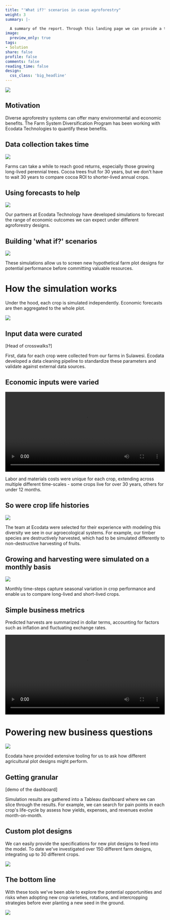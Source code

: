 ```yaml
---
title: "'What if?' scenarios in cacao agroforestry"
weight: 3
summary: |- 

  A summary of the report. Through this landing page we can provide a table of contents of multiple reports, spanning different projects. You can click the image or report title to dive in, or access reports through the upper navigation bar.
image:
  preview_only: true
tags:
- Solution
share: false
profile: false
comments: false
reading_time: false
design:
  css_class: 'big_headline'
---
```


<style>
p.caption {
  font-size: 0.8em;
  padding: 0px 0px 40px 0px;
}
qt {
  color:#525252;
}
</style>

<img src="landscape.jpg" style="border-radius: 5%;" />

## Motivation

Diverse agroforestry systems can offer many environmental and economic benefits. The Farm System Diversification Program has been working with Ecodata Technologies to quantify these benefits.

## Data collection takes time

<img src="collection.jpg" style="border-radius: 5%;" />

Farms can take a while to reach good returns, especially those growing long-lived perennial trees. Cocoa trees fruit for 30 years, but we don't have to wait 30 years to compare cocoa ROI to shorter-lived annual crops.

## Using forecasts to help

<img src="cocoa_time.gif" />

Our partners at Ecodata Technology have developed simulations to forecast the range of economic outcomes we can expect under different agroforestry designs.

## Building 'what if?' scenarios

<img src="nursury.jpg" style="border-radius: 5%;" />

These simulations allow us to screen new hypothetical farm plot designs for potential performance before committing valuable resources.

# How the simulation works

Under the hood, each crop is simulated independently. Economic forecasts are then aggregated to the whole plot.

<img src="facet_time.gif" />

## Input data were curated

[Head of crosswalks?]

First, data for each crop were collected from our farms in Sulawesi. Ecodata developed a data cleaning pipeline to standardize these parameters and validate against external data sources.

## Economic inputs were varied

<video autoplay loop style="width:100%" controls src="inputs.webm"></video>

Labor and materials costs were unique for each crop, extending across multiple different time-scales - some crops live for over 30 years, others for under 12 months.

## So were crop life histories

<img src="thinning.jpeg" style="border-radius: 5%;" />

The team at Ecodata were selected for their experience with modeling this diversity we see in our agroecological systems. For example, our timber species are destructively harvested, which had to be simulated differently to non-destructive harvesting of fruits.

## Growing and harvesting were simulated on a monthly basis

<img src="run_sim.gif" />

Monthly time-steps capture seasonal variation in crop performance and enable us to compare long-lived and short-lived crops.

## Simple business metrics

Predicted harvests are summarized in dollar terms, accounting for factors such as inflation and fluctuating exchange rates.

<video autoplay loop style="width:100%" controls src="output_dots.webm"></video>

# Powering new business questions

<img src="cocoa.jpg" style="border-radius: 5%;" />

Ecodata have provided extensive tooling for us to ask how different agricultural plot designs might perform.

## Getting granular

[demo of the dashboard]

Simulation results are gathered into a Tableau dashboard where we can slice through the results. For example, we can search for pain points in each crop's life-cycle by assess how yields, expenses, and revenues evolve month-on-month.

## Custom plot designs

We can easily provide the specifications for new plot designs to feed into the model. To date we've investigated over 150 different farm designs, integrating up to 30 different crops.

<img src="AF Design 1.JPG" />

## The bottom line

With these tools we've been able to explore the potential opportunities and risks when adopting new crop varieties, rotations, and intercropping strategies before ever planting a new seed in the ground.

<img src="plots.jpg" style="border-radius: 5%;" />
